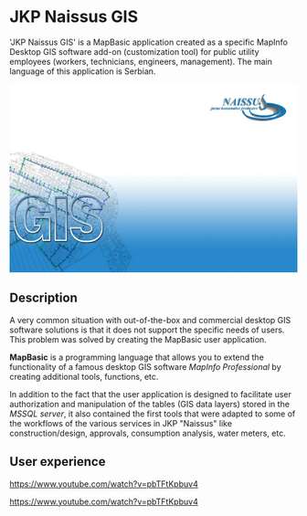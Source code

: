 # JKP Naissus GIS

'JKP Naissus GIS' is a MapBasic application created as a specific MapInfo Desktop GIS software add-on (customization tool) for public utility employees (workers, technicians, engineers, management). The main language of this application is Serbian.

![Logo](https://github.com/NMItools/naissus_gis/blob/master/extras/Logo/naissus-gis.jpg?raw=true)

Description
---
A very common situation with out-of-the-box and commercial desktop GIS software solutions is that it does not support the specific needs of users. This problem was solved by creating the MapBasic user application. 

**MapBasic** is a programming language that allows you to extend the functionality of a famous desktop GIS software _MapInfo Professional_ by creating additional tools, functions, etc.

In addition to the fact that the user application is designed to facilitate user authorization and manipulation of the tables (GIS data layers) stored in the _MSSQL server_, 
it also contained the first tools that were adapted to some of the workflows of the various services in JKP "Naissus" like construction/design, approvals, consumption analysis, water meters, etc.

## User experience

https://www.youtube.com/watch?v=pbTFtKpbuv4

https://www.youtube.com/watch?v=pbTFtKpbuv4
